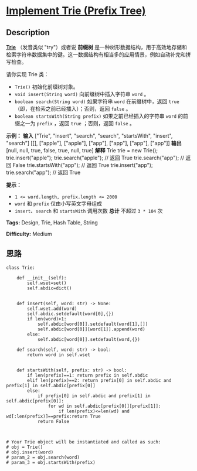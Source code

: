 # [Implement Trie (Prefix Tree)][title]

## Description

**[Trie](https://baike.baidu.com/item/字典树/9825209?fr=aladdin)** （发音类似
"try"）或者说 **前缀树** 是一种树形数据结构，用于高效地存储和检索字符串数据集中的键。这一数据结构有相当多的应用情景，例如自动补完和拼写检查。

请你实现 Trie 类：

  * `Trie()` 初始化前缀树对象。
  * `void insert(String word)` 向前缀树中插入字符串 `word` 。
  * `boolean search(String word)` 如果字符串 `word` 在前缀树中，返回 `true`（即，在检索之前已经插入）；否则，返回 `false` 。
  * `boolean startsWith(String prefix)` 如果之前已经插入的字符串 `word` 的前缀之一为 `prefix` ，返回 `true` ；否则，返回 `false` 。

**示例：**
            **输入**    ["Trie", "insert", "search", "search", "startsWith", "insert", "search"]    [[], ["apple"], ["apple"], ["app"], ["app"], ["app"], ["app"]]    **输出**    [null, null, true, false, true, null, true]        **解释**    Trie trie = new Trie();    trie.insert("apple");    trie.search("apple");   // 返回 True    trie.search("app");     // 返回 False    trie.startsWith("app"); // 返回 True    trie.insert("app");    trie.search("app");     // 返回 True    

**提示：**

  * `1 <= word.length, prefix.length <= 2000`
  * `word` 和 `prefix` 仅由小写英文字母组成
  * `insert`、`search` 和 `startsWith` 调用次数 **总计** 不超过 `3 * 104` 次


**Tags:** Design, Trie, Hash Table, String

**Difficulty:** Medium

## 思路

``` python3
class Trie:

    def __init__(self):
        self.wset=set()
        self.abdic=dict()


    def insert(self, word: str) -> None:
        self.wset.add(word)
        self.abdic.setdefault(word[0],{})
        if len(word)>1:
            self.abdic[word[0]].setdefault(word[1],[])
            self.abdic[word[0]][word[1]].append(word)
        else:
            self.abdic[word[0]].setdefault(word,{})

    def search(self, word: str) -> bool:
        return word in self.wset


    def startsWith(self, prefix: str) -> bool:
        if len(prefix)==1: return prefix in self.abdic
        elif len(prefix)==2: return prefix[0] in self.abdic and prefix[1] in self.abdic[prefix[0]]
        else:
            if prefix[0] in self.abdic and prefix[1] in self.abdic[prefix[0]]:
                for wd in self.abdic[prefix[0]][prefix[1]]:
                    if len(prefix)<=len(wd) and wd[:len(prefix)]==prefix:return True
            return False



# Your Trie object will be instantiated and called as such:
# obj = Trie()
# obj.insert(word)
# param_2 = obj.search(word)
# param_3 = obj.startsWith(prefix)
```

[title]: https://leetcode-cn.com/problems/implement-trie-prefix-tree
